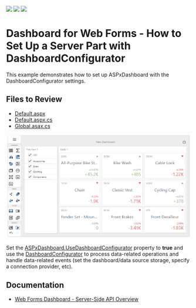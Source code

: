 <!-- default badges list -->
![](https://img.shields.io/endpoint?url=https://codecentral.devexpress.com/api/v1/VersionRange/170876401/21.1.7%2B)
[![](https://img.shields.io/badge/Open_in_DevExpress_Support_Center-FF7200?style=flat-square&logo=DevExpress&logoColor=white)](https://supportcenter.devexpress.com/ticket/details/T830463)
[![](https://img.shields.io/badge/📖_How_to_use_DevExpress_Examples-e9f6fc?style=flat-square)](https://docs.devexpress.com/GeneralInformation/403183)
<!-- default badges end -->

# Dashboard for Web Forms - How to Set Up a Server Part with DashboardConfigurator

This example demonstrates how to set up ASPxDashboard with the DashboardConfigurator settings.

## Files to Review

* [Default.aspx](./CS/WebFormsDashboardConfigurator/Default.aspx)
* [Default.aspx.cs](./CS/WebFormsDashboardConfigurator/Default.aspx.cs)
* [Global.asax.cs](./CS/WebFormsDashboardConfigurator/Global.asax.cs)

![screenshot](images/screenshot.png)

Set the [ASPxDashboard.UseDashboardConfigurator](http://docs.devexpress.com/Dashboard/DevExpress.DashboardWeb.ASPxDashboard.UseDashboardConfigurator) property to **true** and use the [DashboardConfigurator](http://docs.devexpress.com/Dashboard/DevExpress.DashboardWeb.DashboardConfigurator) to process data-related operations and handle data-related events (set the dashboard/data source storage, specify a connection provider, etc).

## Documentation

* [Web Forms Dashboard - Server-Side API Overview](http://docs.devexpress.com/Dashboard/12139/)
